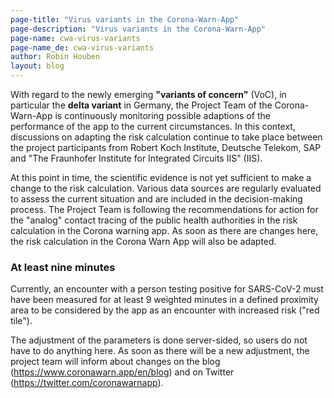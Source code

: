 ```yaml
---
page-title: "Virus variants in the Corona-Warn-App"
page-description: "Virus variants in the Corona-Warn-App"
page-name: cwa-virus-variants
page-name_de: cwa-virus-variants
author: Robin Houben
layout: blog
---
```


With regard to the newly emerging **"variants of concern"** (VoC), in particular the **delta variant** in Germany, the Project Team of the Corona-Warn-App is continuously monitoring possible adaptions of the performance of the app to the current circumstances. In this context, discussions on adapting the risk calculation continue to take place between the project participants from Robert Koch Institute, Deutsche Telekom, SAP and "The Fraunhofer Institute for Integrated Circuits IIS" (IIS).

<!-- overview -->

At this point in time, the scientific evidence is not yet sufficient to make a change to the risk calculation. Various data sources are regularly evaluated to assess the current situation and are included in the decision-making process. The Project Team is following the recommendations for action for the "analog" contact tracing of the public health authorities in the risk calculation in the Corona warning app. As soon as there are changes here, the risk calculation in the Corona Warn App will also be adapted.

### At least nine minutes

Currently, an encounter with a person testing positive for SARS-CoV-2 must have been measured for at least 9 weighted minutes in a defined proximity area to be considered by the app as an encounter with increased risk ("red tile").

The adjustment of the parameters is done server-sided, so users do not have to do anything here. As soon as there will be a new adjustment, the project team will inform about changes on the blog (https://www.coronawarn.app/en/blog) and on Twitter (https://twitter.com/coronawarnapp).

